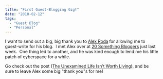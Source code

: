 ```yaml
---
title: "First Guest-Blogging Gig!"
date: "2010-02-12"
tags:
  - "Guest Blog"
  - "Personal"
---
```


I want to send out a big, big thank you to [Alex Roda](http://www.alexroda.com) for allowing me to guest-write for his blog.  I met Alex over at [20 Something Bloggers](http://www.20sb.net/) just last week.  One thing led to another, and he was kind enough to lend me his little patch of cyberspace for a while.

Go check out the post ([The Unexamined Life Isn’t Worth Living](http://www.alexroda.com/?p=4074)), and be sure to leave Alex some big "thank you"s for me!
